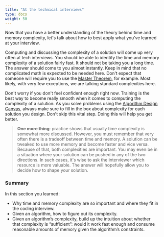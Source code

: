 ```yaml
---
title: "At the technical interviews"
type: docs
weight: 50
---
```

Now that you have a better understanding of the theory behind time and memory complexity, let's talk about how to best apply what you've learned at your interview.

Computing and discussing the complexity of a solution will come up very often at tech interviews. You should be able to identify the time and memory complexity of a solution fairly fast. It should not be taking you a long time. The answer should come to you almost instantly. Keep in mind that no complicated math is expected to be needed here. Don't expect that someone will require you to use the <a href="http://en.wikipedia.org/wiki/Master_theorem" target="_blank" rel="noopener noreferrer">Master Theorem</a>, for example. Most likely, with very few exceptions, we are talking standard complexities here.

Don't worry if you don't feel confident enough right now. Training is the best way to become really smooth when it comes to computing the complexity of a solution. As you solve problems using the <a href="https://hiredintech.com/the-algorithm-design-canvas.pdf" target="_blank" rel="noopener noreferrer">Algorithm Design Canvas</a>, always make sure to fill in the box about complexity for each solution you design. Don't skip this vital step. Doing this will help you get better.

> **One more thing**: practice shows that usually time complexity is somewhat more discussed. However, you must remember that very often there is a tradeoff between time and memory. A solution can be tweaked to use more memory and become faster and vice versa. Because of that, both complexities are important. You may even be in a situation where your solution can be pushed in any of the two directions. In such cases, it's wise to ask the interviewer which resource is more valuable. The answer will hopefully allow you to decide how to shape your solution.

### Summary

In this section you learned:

- Why time and memory complexity are so important and where they fit in the coding interview.
- Given an algorithm, how to figure out its complexity.
- Given an algorithm’s complexity, build up the intuition about whether that complexity is “sufficient”: would it work fast enough and consume reasonable amounts of memory given the algorithm’s constraints.
